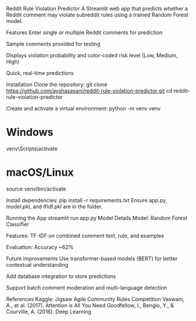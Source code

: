 Reddit Rule Violation Predictor
A Streamlit web app that predicts whether a Reddit comment may violate subreddit rules using a trained Random Forest model.

Features
Enter single or multiple Reddit comments for prediction

Sample comments provided for testing

Displays violation probability and color-coded risk level (Low, Medium, High)

Quick, real-time predictions

Installation
Clone the repository:
git clone https://github.com/ayshasasani/reddit-rule-violation-predictor.git
cd reddit-rule-violation-predictor

Create and activate a virtual environment:
python -m venv venv
# Windows
venv\Scripts\activate
# macOS/Linux
source venv/bin/activate

Install dependencies:
pip install -r requirements.txt
Ensure app.py, model.pkl, and tfidf.pkl are in the folder.

Running the App
streamlit run app.py
Model Details
Model: Random Forest Classifier

Features: TF-IDF on combined comment text, rule, and examples

Evaluation: Accuracy ~62%

Future Improvements
Use transformer-based models (BERT) for better contextual understanding

Add database integration to store predictions

Support batch comment moderation and multi-language detection

References
Kaggle: Jigsaw Agile Community Rules Competition
Vaswani, A., et al. (2017). Attention is All You Need
Goodfellow, I., Bengio, Y., & Courville, A. (2016). Deep Learning
